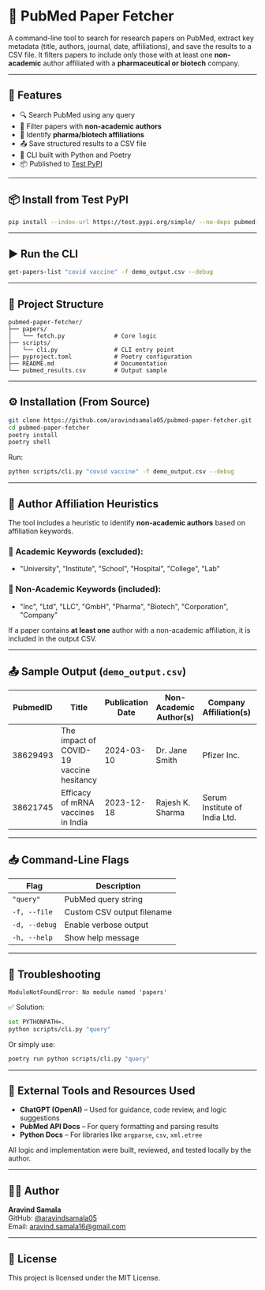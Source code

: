# 🧪 PubMed Paper Fetcher

A command-line tool to search for research papers on PubMed, extract key metadata (title, authors, journal, date, affiliations), and save the results to a CSV file. It filters papers to include only those with at least one **non-academic** author affiliated with a **pharmaceutical or biotech** company.

---

## 🚀 Features

- 🔍 Search PubMed using any query
- 📄 Filter papers with **non-academic authors**
- 🧠 Identify **pharma/biotech affiliations**
- 📤 Save structured results to a CSV file
- 🐍 CLI built with Python and Poetry
- 📦 Published to [Test PyPI](https://test.pypi.org/project/pubmed-paper-fetcher-aravind/)

---

## 📦 Install from Test PyPI

```bash
pip install --index-url https://test.pypi.org/simple/ --no-deps pubmed-paper-fetcher-aravind
```

---

## ▶️ Run the CLI

```bash
get-papers-list "covid vaccine" -f demo_output.csv --debug
```

---

## 📁 Project Structure

```
pubmed-paper-fetcher/
├── papers/
│   └── fetch.py              # Core logic
├── scripts/
│   └── cli.py                # CLI entry point
├── pyproject.toml            # Poetry configuration
├── README.md                 # Documentation
└── pubmed_results.csv        # Output sample
```

---

## ⚙️ Installation (From Source)

```bash
git clone https://github.com/aravindsamala05/pubmed-paper-fetcher.git
cd pubmed-paper-fetcher
poetry install
poetry shell
```

Run:

```bash
python scripts/cli.py "covid vaccine" -f demo_output.csv --debug
```

---

## 🧠 Author Affiliation Heuristics

The tool includes a heuristic to identify **non-academic authors** based on affiliation keywords.

### 🏫 Academic Keywords (excluded):
- "University", "Institute", "School", "Hospital", "College", "Lab"

### 🏢 Non-Academic Keywords (included):
- "Inc", "Ltd", "LLC", "GmbH", "Pharma", "Biotech", "Corporation", "Company"

If a paper contains **at least one** author with a non-academic affiliation, it is included in the output CSV.

---

## 📤 Sample Output (`demo_output.csv`)

| PubmedID  | Title                                      | Publication Date | Non-Academic Author(s) | Company Affiliation(s)        | Corresponding Author Email      |
|-----------|--------------------------------------------|------------------|--------------------------|--------------------------------|----------------------------------|
| 38629493  | The impact of COVID-19 vaccine hesitancy   | 2024-03-10       | Dr. Jane Smith           | Pfizer Inc.                    | jane.smith@pfizer.com            |
| 38621745  | Efficacy of mRNA vaccines in India         | 2023-12-18       | Rajesh K. Sharma         | Serum Institute of India Ltd.  | r.sharma@seruminstitute.com      |

---

## 📥 Command-Line Flags

| Flag           | Description                                |
|----------------|--------------------------------------------|
| `"query"`      | PubMed query string                        |
| `-f, --file`   | Custom CSV output filename                 |
| `-d, --debug`  | Enable verbose output                      |
| `-h, --help`   | Show help message                          |

---

## 🐛 Troubleshooting

```text
ModuleNotFoundError: No module named 'papers'
```

✅ Solution:

```bash
set PYTHONPATH=.
python scripts/cli.py "query"
```

Or simply use:

```bash
poetry run python scripts/cli.py "query"
```

---

## 🤖 External Tools and Resources Used

- **ChatGPT (OpenAI)** – Used for guidance, code review, and logic suggestions
- **PubMed API Docs** – For query formatting and parsing results
- **Python Docs** – For libraries like `argparse`, `csv`, `xml.etree`

All logic and implementation were built, reviewed, and tested locally by the author.

---

## 👨‍💻 Author

**Aravind Samala**  
GitHub: [@aravindsamala05](https://github.com/aravindsamala05)  
Email: aravind.samala16@gmail.com

---

## 📝 License

This project is licensed under the MIT License.
